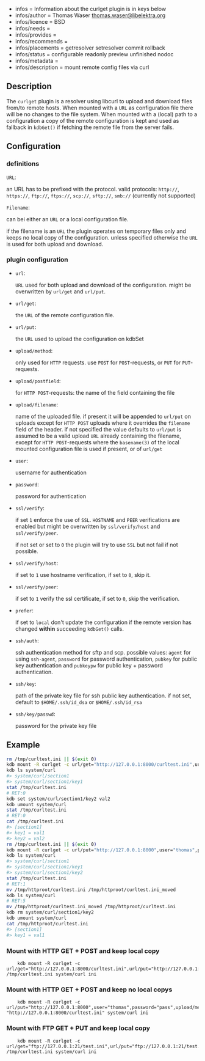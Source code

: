 - infos = Information about the curlget plugin is in keys below
- infos/author = Thomas Waser <thomas.waser@libelektra.org>
- infos/licence = BSD
- infos/needs =
- infos/provides =
- infos/recommends =
- infos/placements = getresolver setresolver commit rollback
- infos/status = configurable readonly preview unfinished nodoc
- infos/metadata =
- infos/description = mount remote config files via curl

## Description

The `curlget` plugin is a resolver using libcurl to upload and download files from/to remote hosts. When mounted with a `URL` as configuration file there will be no changes to the file system. When mounted with a (local) path to a configuration a copy of the remote configuration is kept and used as fallback in `kdbGet()` if fetching the remote file from the server fails.

## Configuration

### definitions

`URL`:

  an URL has to be prefixed with the protocol. valid protocols: `http://`, `https://`, `ftp://`, `ftps://`, `scp://`, `sftp://`, `smb://` (currently not supported)

`Filename`:

  can bei either an `URL` or a local configuration file.

  if the filename is an `URL` the plugin operates on temporary files only and keeps no local copy of the configuration. unless specified otherwise the `URL` is used for both upload and download.

### plugin configuration

* `url`:

  `URL` used for both upload and download of the configuration. might be overwritten by `url/get` and `url/put`.

* `url/get`:

  the `URL` of the remote configuration file.

* `url/put`:

  the `URL` used to upload the configuration on kdbSet

* `upload/method`:

  only used for `HTTP` requests. use `POST` for `POST`-requests, or `PUT` for `PUT`-requests.

* `upload/postfield`:

  for `HTTP POST`-requests: the name of the field containing the file

* `upload/filename`:

  name of the uploaded file. if present it will be appended to `url/put` on uploads except for `HTTP POST` uploads where it overrides the `filename` field of the header.
  if not specified the value defaults to `url/put` is assumed to be a valid upload `URL` already containing the filename, except for `HTTP POST`-requests where the `basename(3)` of the local mounted configuration file is used if present, or of `url/get`

* `user`:

  username for authentication

* `password`:

  password for authentication

* `ssl/verify`:

  if set `1` enforce the use of `SSL`. `HOSTNAME` and `PEER` verifications are enabled but might be overwritten by `ssl/verify/host` and `ssl/verify/peer`.

  if not set or set to `0` the plugin will try to use `SSL` but not fail if not possible.

* `ssl/verify/host`:

  if set to `1` use hostname verification, if set to `0`, skip it.

* `ssl/verify/peer`:

  if set to `1` verify the ssl certificate, if set to `0`, skip the verification.

* `prefer`:

  if set to `local` don't update the configuration if the remote version has changed **within** succeeding `kdbGet()` calls.

* `ssh/auth`:

  ssh authentication method for sftp and scp. possible values: `agent` for using `ssh-agent`, `password` for password authentication, `pubkey` for public key authentication and `pubkeypw` for public key + password authentication.

* `ssh/key`:

  path of the private key file for ssh public key authentication. if not set, default to `$HOME/.ssh/id_dsa` or `$HOME/.ssh/id_rsa`

* `ssh/key/passwd`:

  password for the private key file


## Example

```sh
rm /tmp/curltest.ini || $(exit 0)
kdb mount -R curlget -c url/get="http://127.0.0.1:8000/curltest.ini",url/put="http://127.0.0.1:8000",user="thomas",password="pass",upload/method="POST",upload/postfield="file" /tmp/curltest.ini system/curl ini
kdb ls system/curl
#> system/curl/section1
#> system/curl/section1/key1
stat /tmp/curltest.ini
# RET:0
kdb set system/curl/section1/key2 val2
kdb umount system/curl
stat /tmp/curltest.ini
# RET:0
cat /tmp/curltest.ini
#> [section1]
#> key1 = val1
#> key2 = val2
rm /tmp/curltest.ini || $(exit 0)
kdb mount -R curlget -c url/put="http://127.0.0.1:8000",user="thomas",password="pass",upload/method="POST",upload/postfield="file" "http://127.0.0.1:8000/curltest.ini" system/curl ini
kdb ls system/curl
#> system/curl/section1
#> system/curl/section1/key1
#> system/curl/section1/key2
stat /tmp/curltest.ini
# RET:1
mv /tmp/httproot/curltest.ini /tmp/httproot/curltest.ini_moved
kdb ls system/curl
# RET:5
mv /tmp/httproot/curltest.ini_moved /tmp/httproot/curltest.ini
kdb rm system/curl/section1/key2
kdb umount system/curl
cat /tmp/httproot/curltest.ini
#> [section1]
#> key1 = val1
```



### Mount with HTTP GET + POST and keep local copy

```
    kdb mount -R curlget -c url/get="http://127.0.0.1:8000/curltest.ini",url/put="http://127.0.0.1:8000",user="thomas",password="pass",upload/method="POST",upload/postfield="file" /tmp/curltest.ini system/curl ini
```

### Mount with HTTP GET + POST and keep no local copys

```
    kdb mount -R curlget -c url/put="http://127.0.0.1:8000",user="thomas",password="pass",upload/method="POST",upload/postfield="file" "http://127.0.0.1:8000/curltest.ini" system/curl ini
```

### Mount with FTP GET + PUT and keep local copy

```
    kdb mount -R curlget -c url/get="ftp://127.0.0.1:21/test.ini",url/put="ftp://127.0.0.1:21/test.ini",user="thomas",password="pass",upload/method="FTP" /tmp/curltest.ini system/curl ini
```

